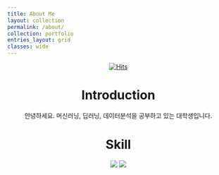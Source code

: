 ```yaml
---
title: About Me
layout: collection
permalink: /about/
collection: portfolio
entries_layout: grid
classes: wide
---
```

<div align=center>

[![Hits](https://hits.seeyoufarm.com/api/count/incr/badge.svg?url=https%3A%2F%2Fgithub.com%2Fwintenboy%2Fhit-counter&count_bg=%230D00FF&title_bg=%2363E510&icon=&icon_color=%23E7E7E7&title=hits&edge_flat=false)](https://hits.seeyoufarm.com)

# Introduction 
안녕하세요. 머신러닝, 딥러닝, 데이터분석을 공부하고 있는 대학생입니다.
# Skill
<img src="https://img.shields.io/badge/Python-3776AB?style=flat&logo=Python&logoColor=white"/>
<img src="https://img.shields.io/badge/R-276DC3?style=flat&logo=R&logoColor=white"/>

</div>
